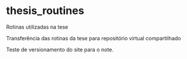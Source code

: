 # thesis_routines
 Rotinas utilizadas na tese

 Transferência das rotinas da tese para repositório virtual compartilhado

Teste de versionamento do site para o note.
